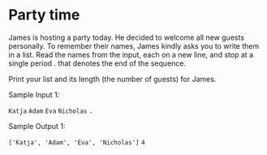 # Party time

James is hosting a party today. He decided to welcome all new guests personally. To remember their names, James kindly asks you to write them in a list. Read the names from the input, each on a new line, and stop at a single period . that denotes the end of the sequence.

Print your list and its length (the number of guests) for James.

Sample Input 1:


`Katja`
`Adam`
`Eva`
`Nicholas`
`.`


Sample Output 1:

`['Katja', 'Adam', 'Eva', 'Nicholas']`
`4`